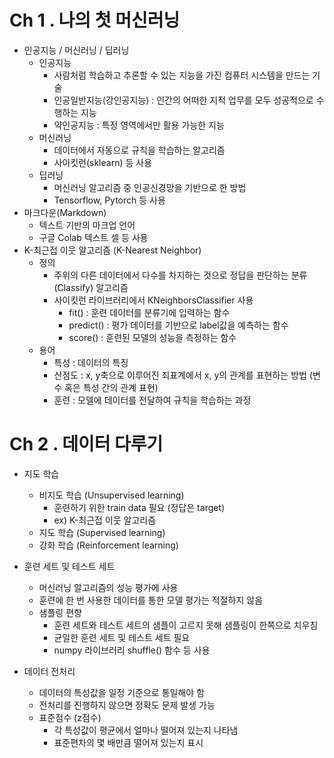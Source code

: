 # Ch 1 . 나의 첫 머신러닝

+ 인공지능 / 머신러닝 / 딥러닝
  * 인공지능
    - 사람처럼 학습하고 추론할 수 있는 지능을 가진 컴퓨터 시스템을 만드는 기술
    - 인공일반지능(강인공지능) : 인간의 어떠한 지적 업무를 모두 성공적으로 수행하는 지능
    - 약인공지능 : 특정 영역에서만 활용 가능한 지능
  * 머신러닝
    - 데이터에서 자동으로 규칙을 학습하는 알고리즘
    - 사이킷런(sklearn) 등 사용
  * 딥러닝
    - 머신러닝 알고리즘 중 인공신경망을 기반으로 한 방법
    - Tensorflow, Pytorch 등 사용
+ 마크다운(Markdown)
  - 텍스트 기반의 마크업 언어
  - 구글 Colab 텍스트 셀 등 사용
+ K-최근접 이웃 알고리즘 (K-Nearest Neighbor)
  * 정의
    - 주위의 다른 데이터에서 다수를 차지하는 것으로 정답을 판단하는 분류(Classify) 알고리즘
    - 사이킷런 라이브러리에서 KNeighborsClassifier 사용
      + fit() : 훈련 데이터를 분류기에 입력하는 함수
      + predict() : 평가 데이터를 기반으로 label값을 예측하는 함수
      + score() : 훈련된 모델의 성능을 측정하는 함수
  * 용어
    - 특성 : 데이터의 특징
    - 산점도 : x, y축으로 이루어진 죄표계에서 x, y의 관계를 표현하는 방법 (변수 혹은 특성 간의 관계 표현)
    - 훈련 : 모델에 데이터를 전달하여 규칙을 학습하는 과정

# Ch 2 . 데이터 다루기

+ 지도 학습
  * 비지도 학습 (Unsupervised learning)
    - 훈련하기 위한 train data 필요 (정답은 target)
    - ex) K-최근접 이웃 알고리즘
  * 지도 학습 (Supervised learning)
  * 강화 학습 (Reinforcement learning)

+ 훈련 세트 및 테스트 세트
  - 머신러닝 알고리즘의 성능 평가에 사용
  - 훈련에 한 번 사용한 데이터를 통한 모델 평가는 적절하지 않음
  * 샘플링 편향
    - 훈련 세트와 테스트 세트의 샘플이 고르지 못해 샘플링이 한쪽으로 치우침
    - 균일한 훈련 세트 및 테스트 세트 필요
    - numpy 라이브러리 shuffle() 함수 등 사용

+ 데이터 전처리
  - 데이터의 특성값을 일정 기준으로 통일해야 함
  - 전처리를 진행하지 않으면 정확도 문제 발생 가능
  * 표준점수 (z점수)
    - 각 특성값이 평균에서 얼마나 떨어져 있는지 나타냄
    - 표준편차의 몇 배만큼 떨어져 있는지 표시
  